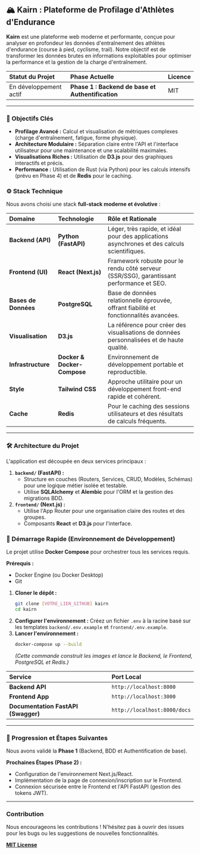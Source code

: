 ## 🏔️ Kairn : Plateforme de Profilage d'Athlètes d'Endurance

**Kairn** est une plateforme web moderne et performante, conçue pour analyser en profondeur les données d'entraînement des athlètes d'endurance (course à pied, cyclisme, trail). Notre objectif est de transformer les données brutes en informations exploitables pour optimiser la performance et la gestion de la charge d'entraînement.

| Statut du Projet | Phase Actuelle | Licence |
| :--- | :--- | :--- |
| En développement actif | **Phase 1 : Backend de base et Authentification** | MIT |

---

### 🎯 Objectifs Clés

* **Profilage Avancé :** Calcul et visualisation de métriques complexes (charge d'entraînement, fatigue, forme physique).
* **Architecture Modulaire :** Séparation claire entre l'API et l'interface utilisateur pour une maintenance et une scalabilité maximales.
* **Visualisations Riches :** Utilisation de **D3.js** pour des graphiques interactifs et précis.
* **Performance :** Utilisation de Rust (via Python) pour les calculs intensifs (prévu en Phase 4) et de **Redis** pour le caching.

### ⚙️ Stack Technique

Nous avons choisi une stack **full-stack moderne et évolutive** :

| Domaine | Technologie | Rôle et Rationale |
| :--- | :--- | :--- |
| **Backend (API)** | **Python (FastAPI)** | Léger, très rapide, et idéal pour des applications asynchrones et des calculs scientifiques. |
| **Frontend (UI)** | **React (Next.js)** | Framework robuste pour le rendu côté serveur (SSR/SSG), garantissant performance et SEO. |
| **Bases de Données** | **PostgreSQL** | Base de données relationnelle éprouvée, offrant fiabilité et fonctionnalités avancées. |
| **Visualisation** | **D3.js** | La référence pour créer des visualisations de données personnalisées et de haute qualité. |
| **Infrastructure** | **Docker & Docker-Compose** | Environnement de développement portable et reproductible. |
| **Style** | **Tailwind CSS** | Approche utilitaire pour un développement front-end rapide et cohérent. |
| **Cache** | **Redis** | Pour le caching des sessions utilisateurs et des résultats de calculs fréquents. |

---

### 🛠️ Architecture du Projet

L'application est découpée en deux services principaux :

1.  **`backend/` (FastAPI) :**
    * Structure en couches (Routers, Services, CRUD, Modèles, Schémas) pour une logique métier isolée et testable.
    * Utilise **SQLAlchemy** et **Alembic** pour l'ORM et la gestion des migrations BDD.
2.  **`frontend/` (Next.js) :**
    * Utilise l'App Router pour une organisation claire des routes et des groupes.
    * Composants **React** et **D3.js** pour l'interface.

### 🚀 Démarrage Rapide (Environnement de Développement)

Le projet utilise **Docker Compose** pour orchestrer tous les services requis.

**Prérequis :**
* Docker Engine (ou Docker Desktop)
* Git

1.  **Cloner le dépôt :**
    ```bash
    git clone [VOTRE_LIEN_GITHUB] kairn
    cd kairn
    ```
2.  **Configurer l'environnement :**
    Créez un fichier `.env` à la racine basé sur les templates `backend/.env.example` et `frontend/.env.example`.
3.  **Lancer l'environnement :**
    ```bash
    docker-compose up --build
    ```
    *(Cette commande construit les images et lance le Backend, le Frontend, PostgreSQL et Redis.)*

| Service | Port Local |
| :--- | :--- |
| **Backend API** | `http://localhost:8000` |
| **Frontend App** | `http://localhost:3000` |
| **Documentation FastAPI (Swagger)** | `http://localhost:8000/docs` |

---

### 🚧 Progression et Étapes Suivantes

Nous avons validé la **Phase 1** (Backend, BDD et Authentification de base).

**Prochaines Étapes (Phase 2) :**

* Configuration de l'environnement Next.js/React.
* Implémentation de la page de connexion/inscription sur le Frontend.
* Connexion sécurisée entre le Frontend et l'API FastAPI (gestion des tokens JWT).

---

### Contribution

Nous encourageons les contributions ! N'hésitez pas à ouvrir des issues pour les bugs ou les suggestions de nouvelles fonctionnalités.

[**MIT License**](LICENSE)
